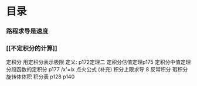 # 目录

### 路程求导是速度

### [[不定积分的计算]]

定积分
用定积分表示极限
定义: p172定理二
定积分估值定理p175
定积分中值定理
分段函数的定积分 p177
/x'=lx
点火公式 (补充)
积分上限求导
8
反常积分
瑕积分
旋转体体积
积分表 p128 p140